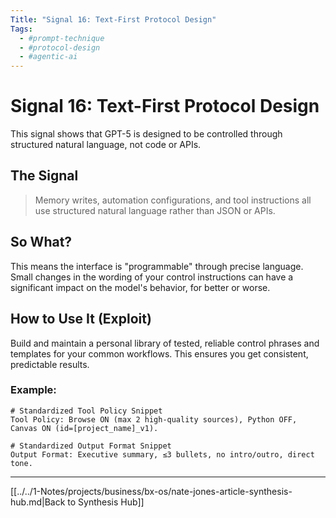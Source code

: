 ```yaml
---
Title: "Signal 16: Text-First Protocol Design"
Tags:
  - #prompt-technique
  - #protocol-design
  - #agentic-ai
---
```


# Signal 16: Text-First Protocol Design

This signal shows that GPT-5 is designed to be controlled through structured natural language, not code or APIs.

## The Signal

> Memory writes, automation configurations, and tool instructions all use structured natural language rather than JSON or APIs.

## So What?

This means the interface is "programmable" through precise language. Small changes in the wording of your control instructions can have a significant impact on the model's behavior, for better or worse.

## How to Use It (Exploit)

Build and maintain a personal library of tested, reliable control phrases and templates for your common workflows. This ensures you get consistent, predictable results.

### Example:

```
# Standardized Tool Policy Snippet
Tool Policy: Browse ON (max 2 high-quality sources), Python OFF, Canvas ON (id=[project_name]_v1).

# Standardized Output Format Snippet
Output Format: Executive summary, ≤3 bullets, no intro/outro, direct tone.
```

---

[[../../1-Notes/projects/business/bx-os/nate-jones-article-synthesis-hub.md|Back to Synthesis Hub]]
